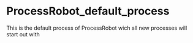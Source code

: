 # ProcessRobot_default_process
This is the default process of ProcessRobot wich all new processes will start out with
